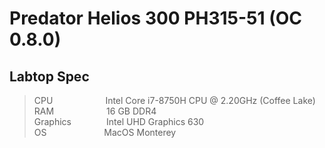 # Predator Helios 300 PH315-51 (OC 0.8.0)
## Labtop Spec

> CPU&emsp;&emsp;&emsp;&emsp;&emsp;&emsp;Intel Core i7-8750H CPU @ 2.20GHz (Coffee Lake)  
> RAM&emsp;&emsp;&emsp;&emsp;&emsp;&emsp;16 GB DDR4  
> Graphics&emsp;&emsp;&emsp;&emsp;Intel UHD Graphics 630  
> OS&emsp;&emsp;&emsp;&emsp;&emsp;&emsp;&nbsp;&nbsp;MacOS Monterey

